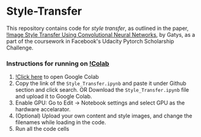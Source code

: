 # Style-Transfer
This repository contains code for _style transfer_, as outlined in the paper, [!Image Style Transfer Using Convolutional Neural Networks](https://www.cv-foundation.org/openaccess/content_cvpr_2016/papers/Gatys_Image_Style_Transfer_CVPR_2016_paper.pdf), by Gatys, as a part of the coursework in Facebook's Udacity Pytorch Scholarship Challenge.

### Instructions for running on [!Colab](http://colab.research.google.com)

1. [!Click here](http://colab.research.google.com) to open Google Colab
2. Copy the link of the `Style_Transfer.ipynb` and paste it under Github section and click search.
   OR
   Download the `Style_Transfer.ipynb` file and upload it to Google Colab.
3. Enable GPU: Go to Edit -> Notebook settings and select GPU as the hardware accelarator.
4. (Optional) Upload your own content and style images, and change the filenames while loading in the code.
5. Run all the code cells
